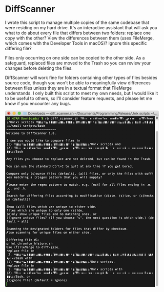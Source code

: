 # DiffScanner
I wrote this script to manage multiple copies of the same codebase that were residing on my hard drive. It's an interactive assistant that will ask you what to do about every file that differs between two folders: replace one copy with the other? View the differences between them (uses FileMerge, which comes with the Developer Tools in macOS)? Ignore this specific differing file?

Files only occurring on one side can be copied to the other side. As a safeguard, replaced files are moved to the Trash so you can review your changes before deleting the files.

DiffScanner will work fine for folders containing other types of files besides source code, though you won't be able to meaningfully view differences between files unless they are in a textual format that FileMerge understands. I only built this script to meet my own needs, but I would like it to be useful to others, so I'll consider feature requests, and please let me know if you encounter any bugs.

![Preview](https://github.com/Amethyst-Software/diff-scanner/blob/main/preview.png)